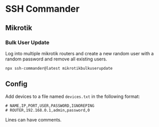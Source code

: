 # SSH Commander

## Mikrotik  
### Bulk User Update  
Log into multiple mikrotik routers and create a new random user with a random password and remove all existing users.  

`npx ssh-commander@latest mikrotikbulkuserupdate`  



## Config

Add devices to a file named `devices.txt` in the following format:  
```
# NAME,IP,PORT,USER,PASSWORD,IGNOREPING
# ROUTER,192.168.0.1,admin,password,0
```  
Lines can have comments.